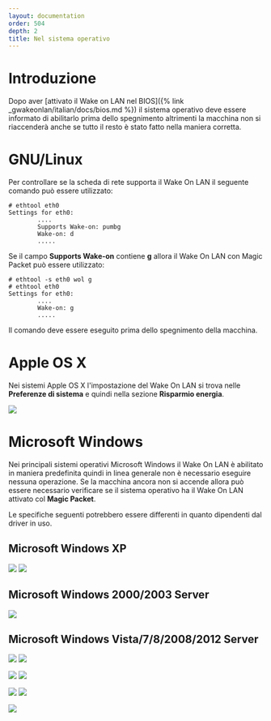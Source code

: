 ```yaml
---
layout: documentation
order: 504
depth: 2
title: Nel sistema operativo
---
```

# Introduzione

Dopo aver [attivato il Wake on LAN nel BIOS]({% link _gwakeonlan/italian/docs/bios.md %})
il sistema operativo deve essere informato di abilitarlo prima dello spegnimento
altrimenti la macchina non si riaccenderà anche se tutto il resto è stato fatto
nella maniera corretta.

# GNU/Linux

Per controllare se la scheda di rete supporta il Wake On LAN il seguente comando
può essere utilizzato:
```
# ethtool eth0
Settings for eth0:
        ....
        Supports Wake-on: pumbg
        Wake-on: d
        .....
```

Se il campo **Supports Wake-on** contiene **g** allora il Wake On LAN con
Magic Packet può essere utilizzato:
```
# ethtool -s eth0 wol g
# ethtool eth0
Settings for eth0:
        ....
        Wake-on: g
        .....
```

Il comando deve essere eseguito prima dello spegnimento della macchina.

# Apple OS X

Nei sistemi Apple OS X l'impostazione del Wake On LAN si trova nelle
**Preferenze di sistema** e quindi nella sezione **Risparmio energia**.

[![](/resources/gwakeonlan/wol_os/osx-1-thumb.png)](/resources/gwakeonlan/wol_os/osx-1.png)

# Microsoft Windows

Nei principali sistemi operativi Microsoft Windows il Wake On LAN è abilitato in
maniera predefinita quindi in linea generale non è necessario eseguire nessuna
operazione.
Se la macchina ancora non si accende allora può essere necessario verificare se
il sistema operativo ha il Wake On LAN attivato col **Magic Packet**.

Le specifiche seguenti potrebbero essere differenti in quanto dipendenti dal
driver in uso.

## Microsoft Windows XP

[![](/resources/gwakeonlan/wol_os/windows_xp-1-thumb.jpg)](/resources/gwakeonlan/wol_os/windows_xp-1.jpg)
[![](/resources/gwakeonlan/wol_os/windows_xp-2-thumb.jpg)](/resources/gwakeonlan/wol_os/windows_xp-2.jpg)

## Microsoft Windows 2000/2003 Server

[![](/resources/gwakeonlan/wol_os/windows_2000-1-thumb.jpg)](/resources/gwakeonlan/wol_os/windows_2000-1.jpg)

## Microsoft Windows Vista/7/8/2008/2012 Server

[![](/resources/gwakeonlan/wol_os/windows_vista-1-thumb.png)](/resources/gwakeonlan/wol_os/windows_vista-1.png)
[![](/resources/gwakeonlan/wol_os/windows_vista-2-thumb.png)](/resources/gwakeonlan/wol_os/windows_vista-2.png)

[![](/resources/gwakeonlan/wol_os/windows_vista-3-thumb.png)](/resources/gwakeonlan/wol_os/windows_vista-3.png)
[![](/resources/gwakeonlan/wol_os/windows_vista-4-thumb.png)](/resources/gwakeonlan/wol_os/windows_vista-4.png)

[![](/resources/gwakeonlan/wol_os/windows_vista-5-thumb.png)](/resources/gwakeonlan/wol_os/windows_vista-5.png)
[![](/resources/gwakeonlan/wol_os/windows_vista-6-thumb.jpg)](/resources/gwakeonlan/wol_os/windows_vista-6.jpg)

[![](/resources/gwakeonlan/wol_os/windows_vista-7-thumb.png)](/resources/gwakeonlan/wol_os/windows_vista-7.png)
